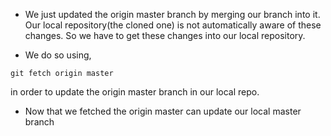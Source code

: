 * We just updated the origin master branch by merging our branch into it. Our local repository(the cloned one) is not automatically aware of these changes. So we have to get these changes into our local repository. 

* We do so using,

```
git fetch origin master
```
in order to update the origin master branch in our local repo. 

* Now that we fetched the origin master can update our local master branch 
